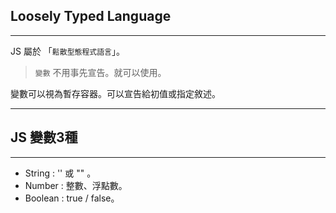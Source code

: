 ## Loosely Typed Language
---
JS 屬於 「`鬆散型態程式語言`」。

>`變數` 不用事先宣告。就可以使用。

變數可以視為暫存容器。可以宣告給初值或指定敘述。

---
## JS 變數3種
---
* String : '' 或 "" 。
* Number : 整數、浮點數。
* Boolean : true / false。